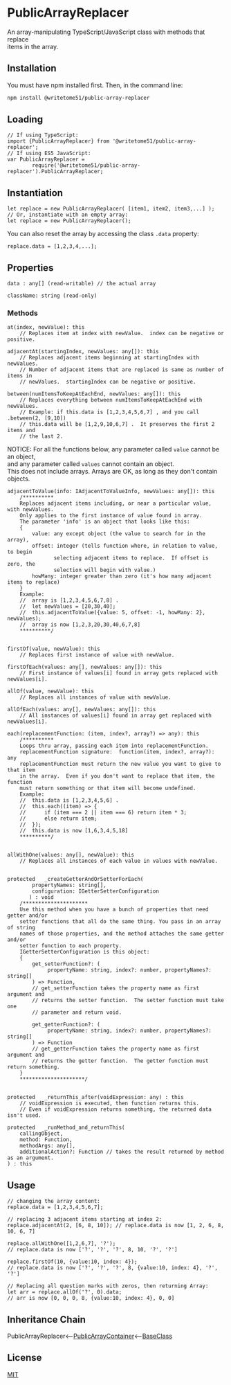 # PublicArrayReplacer

An array-manipulating TypeScript/JavaScript class with methods that replace   
items in the array.

## Installation

You must have npm installed first.  Then, in the command line:

```bash
npm install @writetome51/public-array-replacer
```

## Loading
```
// If using TypeScript:
import {PublicArrayReplacer} from '@writetome51/public-array-replacer';
// If using ES5 JavaScript:
var PublicArrayReplacer = 
        require('@writetome51/public-array-replacer').PublicArrayReplacer;
```

## Instantiation

    let replace = new PublicArrayReplacer( [item1, item2, item3,...] );
    // Or, instantiate with an empty array:
    let replace = new PublicArrayReplacer();

You can also reset the array by accessing the class `.data` property:

    replace.data = [1,2,3,4,...];


## Properties

    data : any[] (read-writable) // the actual array

    className: string (read-only)


### Methods

```
at(index, newValue): this
    // Replaces item at index with newValue.  index can be negative or positive.

adjacentAt(startingIndex, newValues: any[]): this
    // Replaces adjacent items beginning at startingIndex with newValues.
    // Number of adjacent items that are replaced is same as number of items in 
    // newValues.  startingIndex can be negative or positive.
    
between(numItemsToKeepAtEachEnd, newValues: any[]): this
    // Replaces everything between numItemsToKeepAtEachEnd with newValues.
    // Example: if this.data is [1,2,3,4,5,6,7] , and you call .between(2, [9,10])
    // this.data will be [1,2,9,10,6,7] .  It preserves the first 2 items and 
    // the last 2.
```

NOTICE:  For all the functions below, any parameter called `value` cannot be an object,  
and any parameter called `values` cannot contain an object.  
This does not include arrays. Arrays are OK, as long as they don't contain objects.

```    
adjacentToValue(info: IAdjacentToValueInfo, newValues: any[]): this
    /**********
    Replaces adjacent items including, or near a particular value, with newValues.
    Only applies to the first instance of value found in array.
    The parameter 'info' is an object that looks like this:
    {
        value: any except object (the value to search for in the array),
        offset: integer (tells function where, in relation to value, to begin 
               selecting adjacent items to replace.  If offset is zero, the 
               selection will begin with value.)
       	howMany: integer greater than zero (it's how many adjacent items to replace)
    }
    Example:
	//  array is [1,2,3,4,5,6,7,8] .
	//  let newValues = [20,30,40];
	//  this.adjacentToValue({value: 5, offset: -1, howMany: 2},  newValues);
	//  array is now [1,2,3,20,30,40,6,7,8]
    **********/

    
firstOf(value, newValue): this
    // Replaces first instance of value with newValue.
    
firstOfEach(values: any[], newValues: any[]): this
    // First instance of values[i] found in array gets replaced with newValues[i].
    
allOf(value, newValue): this
    // Replaces all instances of value with newValue.
    
allOfEach(values: any[], newValues: any[]): this
    // All instances of values[i] found in array get replaced with newValues[i].
    
each(replacementFunction: (item, index?, array?) => any): this
    /**********
    Loops thru array, passing each item into replacementFunction.
    replacementFunction signature:  function(item, index?, array?): any
    replacementFunction must return the new value you want to give to that item 
    in the array.  Even if you don't want to replace that item, the function 
    must return something or that item will become undefined.
    Example:
    //  this.data is [1,2,3,4,5,6] .
    //  this.each((item) => {
    //      if (item === 2 || item === 6) return item * 3;
    //      else return item;
    //  });
    //  this.data is now [1,6,3,4,5,18]
    **********/
    
    
allWithOne(values: any[], newValue): this
    // Replaces all instances of each value in values with newValue.


protected   _createGetterAndOrSetterForEach(
		propertyNames: string[],
		configuration: IGetterSetterConfiguration
	   ) : void
    /*********************
    Use this method when you have a bunch of properties that need getter and/or 
    setter functions that all do the same thing. You pass in an array of string 
    names of those properties, and the method attaches the same getter and/or 
    setter function to each property.
    IGetterSetterConfiguration is this object:
    {
        get_setterFunction?: (
             propertyName: string, index?: number, propertyNames?: string[]
        ) => Function,
	    // get_setterFunction takes the property name as first argument and 
	    // returns the setter function.  The setter function must take one 
	    // parameter and return void.
	    
        get_getterFunction?: (
             propertyName: string, index?: number, propertyNames?: string[]
        ) => Function
	    // get_getterFunction takes the property name as first argument and 
	    // returns the getter function.  The getter function must return something.
    }
    *********************/ 


protected   _returnThis_after(voidExpression: any) : this
    // voidExpression is executed, then function returns this.
    // Even if voidExpression returns something, the returned data isn't used.

protected   _runMethod_and_returnThis(
    callingObject, 
    method: Function, 
    methodArgs: any[], 
    additionalAction?: Function // takes the result returned by method as an argument.
) : this
```

## Usage

```
// changing the array content:
replace.data = [1,2,3,4,5,6,7];

// replacing 3 adjacent items starting at index 2:
replace.adjacentAt(2, [6, 8, 10]); // replace.data is now [1, 2, 6, 8, 10, 6, 7]

replace.allWithOne([1,2,6,7], '?'); 
// replace.data is now ['?', '?', '?', 8, 10, '?', '?']

replace.firstOf(10, {value:10, index: 4});
// replace.data is now ['?', '?', '?', 8, {value:10, index: 4}, '?', '?']

// Replacing all question marks with zeros, then returning Array:
let arr = replace.allOf('?', 0).data;
// arr is now [0, 0, 0, 8, {value:10, index: 4}, 0, 0]
```

## Inheritance Chain

PublicArrayReplacer<--[PublicArrayContainer](https://github.com/writetome51/public-array-container#publicarraycontainer)<--[BaseClass](https://github.com/writetome51/typescript-base-class#baseclass)


## License
[MIT](https://choosealicense.com/licenses/mit/)